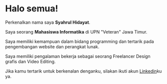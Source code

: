 # Halo semua! 

Perkenalkan nama saya **Syahrul Hidayat**.

Saya seorang **Mahasiswa Informatika** di UPN "Veteran" Jawa Timur.

Saya memiliki kemampuan dalam bidang programming dan tertarik pada pengembangan website dan perangkat lunak.

Saya memiliki pengalaman bekerja sebagai seorang Freelancer Design grafis dan Video Editing.

Jika kamu tertarik untuk berkenalan denganku, silakan ikuti akun [Linkedin](https://www.linkedin.com/in/syahrul-hidayat-32b7b3213/)ku ya.
